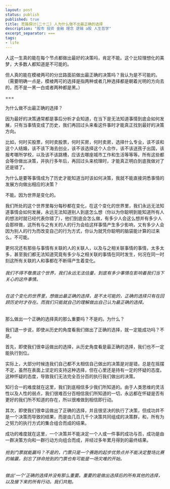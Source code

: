 ```yaml
---
layout: post
status: publish
published: true
title: 思路探讨(二十二) 人为什么做不出最正确的选择
description: "股市 投资 金融 理念 逻辑 a股 人生哲学"
excerpt_separator: ===
tags:
- life
---
```


人这一生真的能在每个节点都做出最好的决策吗，肯定不能。这个比较理想化的美梦，大多数人都知道是不可能的。

但人真的能在模棱两可的分岔路面前做出最正确的决策吗？我认为是不可能的。（需要明确一点是，模棱两可的选择是指两种或者几种选择都是朝着光明的方向去的，而不是一黑一白或者两种都是黑。）

===

为什么做不出最正确的选择？

因为最好的决策通常都是事后分析才会知道，在当下是无法知道事情到底会如何发展，只有当事情变成了历史，我们再回过头来看这件事时才能真正找到最好的决策方向。

比如，何时买股票，何时卖股票，何时买房，何时卖房，选择什么专业，该不该和这个人结婚，该不该下海去创业，该不该选择这个人合作，该不该送孩子出国，该报考哪所学校，以及该不该跳槽，应该去哪座城市工作和生活等等等。所有这些都会等你做出决策，并执行多年后，再回过头来梳理时，才能真正明白到底我做对了还是错了。

为什么是要等事情成为了历史才能知道当时该如何决策，我就不能直接洞悉事情的发展方向做出相应的决策？

不能。因为世界是变化的。

我们所处的这个世界里每分每秒都在变化，在这个变化的世界里，我们永远无法知道事情会如何发展，永远无法知道别人到底怎么想（你以为你聪明到能知道所有人的想法时就已经代表你错了），他们到底会怎么做，有多少人会这么想并有多少人会那样做，这所有与之有关的人的行为会给这样事情产生多少影响，又有多少人会因为别人的行为而改变自己的行为方式，你认为就凭你聪明的脑袋能计算的过来么，不可能。

更何况还有那些与事情有关联的人的关联人，以及与之相关联事情的事情，太多太多，甚至我们都无法知道究竟有多少与之相关联的事情在同时发生，何况在同一时刻这所有关联的人和事都在不断得产生着变化。

###### 我们不得不敬畏这个世界，我们永远无法估量，到底有多少事情在影响着我们当下关心的这件事情。

###### 在这个变化的世界里，想做出最正确的选择，是不太可能的，正确的选择只有在回顾历史时才存在。而我们只能就自己的理解做出自己认为最正确的选择。

那么做出一个正确的选择真的那么重要吗？不是的。为什么？

我们退一步说，即使从历史的角度看我们做出了正确的选择，就一定能成功吗？不是。

首先，即使我们很幸运做出的选择，从历史角度看是最正确的选择，我们也不一定能执行到位。

实际上，大部分时候连我们自己都不太相信自己做出的决策是对是错，总是在摇摆不定，虽然在表面上坚定的支持这种选择，但在心里还是持有一定的怀疑的态度。这种怀疑的态度，导致我们无法完全百分百的执行我们做出的决策。

知行合一的难度就在这里，我们到底相信多少我们所知道的。由于人类思维的灵活性以及人性的弱点，我们很难百分百相信我们所知道的一切，永远都在怀疑是否有更好的我们所不知道的存在，所以很难做到相信即行动。

其次，即使我们很幸运做出了正确的选择，并且很坚决的执行了决策，但成功并不是一个决策而导致的结果，而是由几百几千个决策共同组成的决策群，和，所有为之努力的执行方式的集合组合而成的结果。

成功的难度就在这里，一个决策并不能决定一个人或一件事的成功与否，成功是由一群决策方向和一群行动方向组合而成，并经过多年累月得到的最终结果。

###### 抢到门票就能赢吗？不是的，门票只是一个赛跑的起步优势点并不能决定整场比赛的输赢，别忘了拼命抢到的门票也有可能是一场灾难的开始。

###### 做出‘一个’正确的选择并没有那么重要。重要的是做出选择后的所有其他的选择，以及接下来的所有行动。我们共勉。

